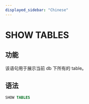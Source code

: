 ```yaml
---
displayed_sidebar: "Chinese"
---
```


# SHOW TABLES

## 功能

该语句用于展示当前 db 下所有的 table。

## 语法

```sql
SHOW TABLES
```
